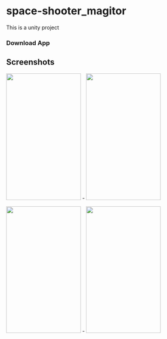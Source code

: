 # space-shooter_magitor
This is a unity project

### Download App

## Screenshots
<img src="assets/1.jpeg" width="200" height="340"> - <img src="assets/2.jpeg" width="200" height="340">

<img src="assets/3.jpeg" width="200" height="340"> - <img src="assets/4.jpeg" width="200" height="340">
